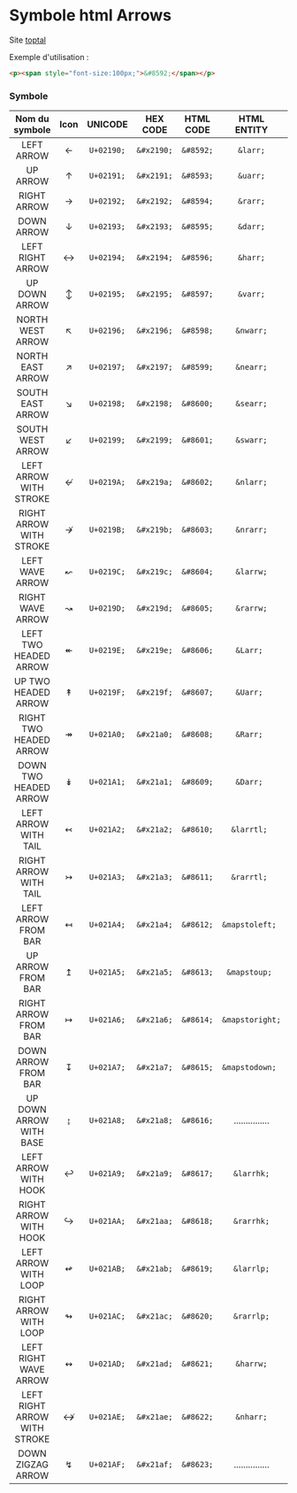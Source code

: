 # Symbole html Arrows

Site [toptal](https://www.toptal.com/designers/htmlarrows/arrows/)

Exemple d'utilisation : 

```html
<p><span style="font-size:100px;">&#8592;</span></p>
```

### Symbole

| Nom du symbole                    | Icon | UNICODE     | HEX CODE     | HTML CODE    | HTML ENTITY     | -------- |
| :-------------------------------: | :--: | :---------: | :----------: | :----------: | :---------:     | :------: |
| LEFT ARROW                        |  ←   | `U+02190;`  | `&#x2190;`   | `&#8592;`    | `&larr;`        | \2190    |
| UP ARROW                          |  ↑   | `U+02191;`  | `&#x2191;`   | `&#8593;`    | `&uarr;`        | \2191    |
| RIGHT ARROW                       |  →   | `U+02192;`  | `&#x2192;`   | `&#8594;`    | `&rarr;`        | \2192    |
| DOWN ARROW                        |  ↓   | `U+02193;`  | `&#x2193;`   | `&#8595;`    | `&darr;`        | \2193    |
| LEFT RIGHT ARROW                  |  ↔   | `U+02194;`  | `&#x2194;`   | `&#8596;`    | `&harr;`        | \2194    |
| UP DOWN ARROW                     |  ↕   | `U+02195;`  | `&#x2195;`   | `&#8597;`    | `&varr;`        | \2195    |
| NORTH WEST ARROW                  |  ↖   | `U+02196;`  | `&#x2196;`   | `&#8598;`    | `&nwarr;`       | \2196    |
| NORTH EAST ARROW                  |  ↗   | `U+02197;`  | `&#x2197;`   | `&#8599;`    | `&nearr;`       | \2197    |
| SOUTH EAST ARROW                  |  ↘   | `U+02198;`  | `&#x2198;`   | `&#8600;`    | `&searr;`       | \2198    |
| SOUTH WEST ARROW                  |  ↙   | `U+02199;`  | `&#x2199;`   | `&#8601;`    | `&swarr;`       | \2199    |
| LEFT ARROW WITH STROKE            |  ↚   | `U+0219A;`  | `&#x219a;`   | `&#8602;`    | `&nlarr;`       | \219A    |
| RIGHT ARROW WITH STROKE           |  ↛   | `U+0219B;`  | `&#x219b;`   | `&#8603;`    | `&nrarr;`       | \219B    |
| LEFT WAVE ARROW                   |  ↜   | `U+0219C;`  | `&#x219c;`   | `&#8604;`    | `&larrw;`       | \219C    |
| RIGHT WAVE ARROW                  |  ↝   | `U+0219D;`  | `&#x219d;`   | `&#8605;`    | `&rarrw;`       | \219D    |
| LEFT TWO HEADED ARROW             |  ↞   | `U+0219E;`  | `&#x219e;`   | `&#8606;`    | `&Larr; `       | \219E    |
| UP TWO HEADED ARROW               |  ↟   | `U+0219F;`  | `&#x219f;`   | `&#8607;`    | `&Uarr; `       | \219F    |
| RIGHT TWO HEADED ARROW            |  ↠   | `U+021A0;`  | `&#x21a0;`   | `&#8608;`    | `&Rarr; `       | \21A0    |
| DOWN TWO HEADED ARROW             |  ↡   | `U+021A1;`  | `&#x21a1;`   | `&#8609;`    | `&Darr; `       | \21A1    |
| LEFT ARROW WITH TAIL              |  ↢   | `U+021A2;`  | `&#x21a2;`   | `&#8610;`    | `&larrtl; `     | \21A2    |
| RIGHT ARROW WITH TAIL             |  ↣   | `U+021A3;`  | `&#x21a3;`   | `&#8611;`    | `&rarrtl; `     | \21A3    |
| LEFT ARROW FROM BAR               |  ↤   | `U+021A4;`  | `&#x21a4;`   | `&#8612;`    | `&mapstoleft; ` | \21A4    |
| UP ARROW FROM BAR                 |  ↥   | `U+021A5;`  | `&#x21a5;`   | `&#8613;`    | `&mapstoup; `   | \21A5    |
| RIGHT ARROW FROM BAR              |  ↦   | `U+021A6;`  | `&#x21a6;`   | `&#8614;`    | `&mapstoright; `| \21A6    |
| DOWN ARROW FROM BAR               |  ↧   | `U+021A7;`  | `&#x21a7;`   | `&#8615;`    | `&mapstodown; ` | \21A7    |
| UP DOWN ARROW WITH BASE           |  ↨   | `U+021A8;`  | `&#x21a8;`   | `&#8616;`    | ............... | \21A8    |
| LEFT ARROW WITH HOOK              |  ↩   | `U+021A9;`  | `&#x21a9;`   | `&#8617;`    | `&larrhk;`      | \21A9    |
| RIGHT ARROW WITH HOOK             |  ↪   | `U+021AA;`  | `&#x21aa;`   | `&#8618;`    | `&rarrhk;`      | \21AA    |
| LEFT ARROW WITH LOOP              |  ↫   | `U+021AB;`  | `&#x21ab;`   | `&#8619;`    | `&larrlp;`      | \21AB    |
| RIGHT ARROW WITH LOOP             |  ↬   | `U+021AC;`  | `&#x21ac;`   | `&#8620;`    | `&rarrlp;`      | \21AC    |
| LEFT RIGHT WAVE ARROW             |  ↭   | `U+021AD;`  | `&#x21ad;`   | `&#8621;`    | `&harrw;`       | \21AD    |
| LEFT RIGHT ARROW WITH STROKE      |  ↮   | `U+021AE;`  | `&#x21ae;`   | `&#8622;`    | `&nharr;`       | \21AE    |
| DOWN ZIGZAG ARROW                 |  ↯   | `U+021AF;`  | `&#x21af;`   | `&#8623;`    | ............... | \21AF    |
